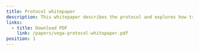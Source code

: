 ```yaml
---
title: Protocol whitepaper
description: This whitepaper describes the protocol and explores how traders, market makers, and node operators interact to collectively run high performance, fully decentralised markets in a deterministic way without the need for human intervention.
links:
  - title: Download PDF
    link: /papers/vega-protocol-whitepaper.pdf
position: 1
---
```

